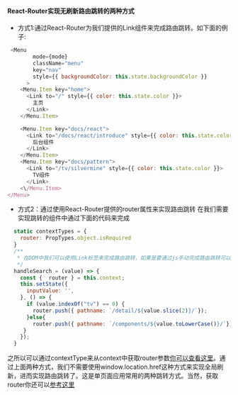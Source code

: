 #### React-Router实现无刷新路由跳转的两种方式
- 方式1:通过React-Router为我们提供的Link组件来完成路由跳转。如下面的例子:
```js
 <Menu
        mode={mode}
        className="menu"
        key="nav"
        style={{ backgroundColor: this.state.backgroundColor }}
      >
    <Menu.Item key="home">
      <Link to="/" style={{ color: this.state.color }}>
        主页
      </Link>
    </Menu.Item>

    <Menu.Item key="docs/react">
      <Link to="/docs/react/introduce" style={{ color: this.state.color }}>
        后台组件
      </Link>
    </Menu.Item>
    <Menu.Item key="docs/pattern">
      <Link to="/tv/silvermine" style={{ color: this.state.color }}>
        TV组件
      </Link>
    <\/Menu.Item>
</Menu>
```

- 方式2：通过使用React-Router提供的router属性来实现路由跳转
在我们需要实现跳转的组件中通过下面的代码来完成
```js
  static contextTypes = {
    router: PropTypes.object.isRequired
  }
  /**
   * 在DOM中我们可以使用Link标签来完成路由跳转，如果是要通过js手动完成路由跳转可以通过router.push来完成
   */
  handleSearch = (value) => {
    const {  router } = this.context;
    this.setState({
      inputValue: '',
    }, () => {
      if (value.indexOf("tv") == 0) {
        router.push({ pathname: `/detail/${value.slice(2)}/`});
      }else{
        router.push({ pathname: `/components/${value.toLowerCase()}/`});
     } 
    });
  }
```
之所以可以通过contextType来从context中获取router参数[你可以查看这里](https://github.com/ReactTraining/react-router/blob/v2.8.1/docs/API.md#contextrouter)。通过上面两种方式，我们不需要使用window.location.href这种方式来实现全局刷新，进而实现路由跳转了。这是单页面应用常用的两种跳转方式。当然，获取router你还可以[参考这里](./renderProps.md)
